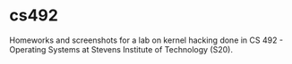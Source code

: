 # cs492
Homeworks and screenshots for a lab on kernel hacking done in CS 492 - Operating Systems at Stevens Institute of Technology (S20).
